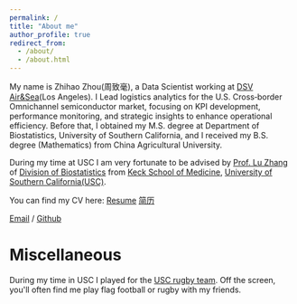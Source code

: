 ```yaml
---
permalink: /
title: "About me"
author_profile: true
redirect_from: 
  - /about/
  - /about.html
---
```

My name is Zhihao Zhou(周致毫), a Data Scientist working at [DSV Air&Sea](https://www.dsv.com/en-us/)(Los Angeles). I Lead logistics analytics for the U.S. Cross‑border Omnichannel semiconductor market, focusing on KPI development, performance monitoring, and strategic insights to enhance operational efficiency. Before that, I obtained my M.S. degree at Department of Biostatistics, University of Southern California, and I received my B.S. degree (Mathematics) from China Agricultural University. 

During my time at USC I am very fortunate to be advised by [Prof. Lu Zhang](https://luzhangstat.github.io) of [Division of Biostatistics](https://keck.usc.edu/biostatistics/) from [Keck School of Medicine](https://keck.usc.edu), [University of Southern California(USC)](https://www.usc.edu).

You can find my CV here: [Resume](assets/Toby_Zhou_Resume___ENG.pdf) [简历](assets/Toby_Zhou_Resume___ENG.pdf)

[Email](mailto:zhouzhih@usc.edu) / [Github](https://github.com/zhouzhihao0319)

Miscellaneous
======
During my time in USC I played for the [USC rugby team](https://www.uscrugby.com/). Off the screen, you'll often find me play flag football or rugby with my friends.



